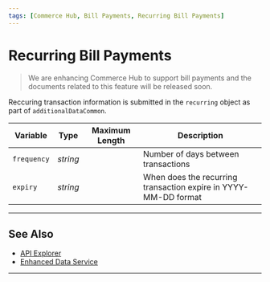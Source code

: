 ```yaml
---
tags: [Commerce Hub, Bill Payments, Recurring Bill Payments]
---
```


# Recurring Bill Payments

<!-- theme: danger -->
> We are enhancing Commerce Hub to support bill payments and the documents related to this feature will be released soon.

Reccuring transaction information is submitted in the `recurring` object as part of `additionalDataCommon`.

| Variable | Type | Maximum Length | Description |
| -------- | -- | ------------ | ------------------ |
| `frequency` | *string* | | Number of days between transactions |
| `expiry` | *string* | | When does the recurring transaction expire in YYYY-MM-DD format |

---

## See Also

- [API Explorer](../api/?type=post&path=/payments/v1/charges)
- [Enhanced Data Service](?path=docs/Resources/API-Documents/DaaS/Enhanced-Data-Service.md)

---
